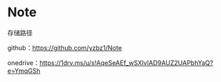 # Note

存储路径

github：https://github.com/yzbz1/Note

onedrive：https://1drv.ms/u/s!AqeSeAEf_wSXlvIAD9AUZ2UAPbhYaQ?e=YmqGSh